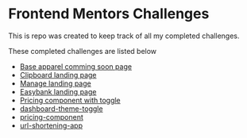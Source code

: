 # Frontend Mentors Challenges  

This  is repo was created to keep track of all my completed challenges.

These completed challenges are listed below  

- [Base apparel comming soon page](https://base-apparel-csp.netlify.app)
- [Clipboard landing page](htpps://clipboard-ldp.netlify.app)
- [Manage landing page](https://manage-ldp.netlify.app)
- [Easybank landing page](https://easybanker.netlify.app)
- [Pricing component with toggle](https://sign-up-form-comp.netlify.app)
- [dashboard-theme-toggle](https://dashboard-theme-toggle.netlify.app)
- [pricing-component](https://url-shortening-ldp.netlify.app)
- [url-shortening-app](https://pricing-toggle-comp.netlify.app)
